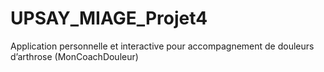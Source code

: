 # UPSAY_MIAGE_Projet4
Application personnelle et interactive pour accompagnement de douleurs d’arthrose (MonCoachDouleur)
